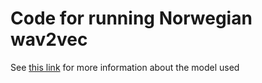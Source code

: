 # Code for running Norwegian wav2vec
See [this link](https://huggingface.co/NbAiLab/nb-wav2vec2-1b-bokmaal) for more information about the model used